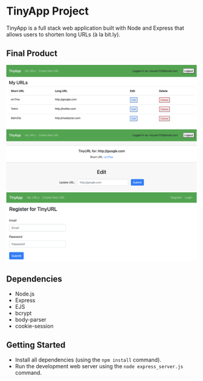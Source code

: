 # TinyApp Project

TinyApp is a full stack web application built with Node and Express that allows users to shorten long URLs (à la bit.ly).

## Final Product

!["Screenshot of URLs home page"](https://github.com/maddyzt/tinyapp/blob/master/docs/ss1.png?raw=true)
!["Screenshot of URL page"](https://github.com/maddyzt/tinyapp/blob/master/docs/ss2.png?raw=true)
!["Screenshot of registration page](https://github.com/maddyzt/tinyapp/blob/master/docs/ss3.png?raw=true)


## Dependencies

- Node.js
- Express
- EJS
- bcrypt
- body-parser
- cookie-session


## Getting Started

- Install all dependencies (using the `npm install` command).
- Run the development web server using the `node express_server.js` command.

